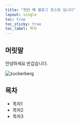 ```yaml
---
title: "첫번 째 블로그 포스팅 입니다"
layout: single
toc: true
toc_sticky: true
toc_label: 목차
---
```


## 머릿말

안녕하세요 반갑습니다.

![zuckerberg](/Users/dongchankim/Documents/DEV/Portfolio/dongckim.github.io/images/2023-09-26-first/zuckerberg.jpg)

## 목차

- 목차1
- 목차2
- 목차3
